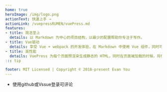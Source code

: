 ```yaml
---
home: true
heroImage: /img/logo.png
actionText: 快速上手 →
actionLink: /vuepressRUMEN/vuePress.md
features:
- title: 简洁至上
  details: 以 Markdown 为中心的项目结构，以最少的配置帮助你专注于写作。
- title: Vue驱动
  details: 享受 Vue + webpack 的开发体验，在 Markdown 中使用 Vue 组件，同时可以使用 Vue 来开发自定义主题。
- title: 高性能
  details: VuePress 为每个页面预渲染生成静态的 HTML，同时在页面被加载的时候，将作为 SPA 运行。
::: tip 

footer: MIT Licensed | Copyright © 2018-present Evan You
---
```


+ 使用github或Vssue登录可评论

<Vssue title="Vssue Demo10"/>

